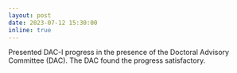 ```yaml
---
layout: post
date: 2023-07-12 15:30:00
inline: true
---
```


Presented DAC-I progress in the presence of the Doctoral Advisory Committee (DAC). The DAC found the progress satisfactory.
